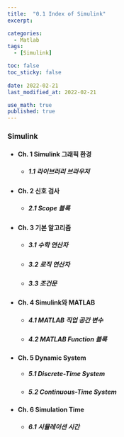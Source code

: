 ```yaml
---
title:  "0.1 Index of Simulink"
excerpt: 

categories:
  - Matlab
tags:
  - [Simulink]

toc: false
toc_sticky: false
 
date: 2022-02-21
last_modified_at: 2022-02-21

use_math: true
published: true
---
```


### Simulink
- #### Ch. 1 Simulink 그래픽 환경
  - ##### 1.1 라이브러리 브라우저

- #### Ch. 2 신호 검사
  - ##### 2.1 Scope 블록

- #### Ch. 3 기본 알고리즘
  - ##### 3.1 수학 연산자
  - ##### 3.2 로직 연산자
  - ##### 3.3 조건문

- #### Ch. 4 Simulink와 MATLAB
  - ##### 4.1 MATLAB 직업 공간 변수
  - ##### 4.2 MATLAB Function 블록

- #### Ch. 5 Dynamic System
  - ##### 5.1 Discrete-Time System
  - ##### 5.2 Continuous-Time System

- #### Ch. 6 Simulation Time
  - ##### 6.1 시뮬레이션 시간